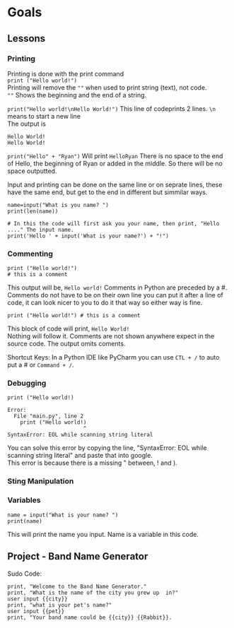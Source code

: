 # Goals  

## Lessons
### Printing  
Printing is done with the print command  
`print ("Hello world!")`  
Printing will remove the `""` when used to print string (text), not code.  
`""` Shows the beginning and the end of a string.  


`print("Hello world!\nHello World!")`
This line of codeprints 2 lines. `\n` means to start a new line   
The output is    
```
Hello World!
Hello World!
```

`print("Hello" + "Ryan")`
Will print `HelloRyan`
There is no space to the end of Hello, the beginning of Ryan or added in the middle.  So there will be no space outputted.  



Input and printing can be done on the same line or on seprate lines, these have the same end, but get to the end in different but simmilar ways.
```
name=input("What is you name? ")
print(len(name))
```
```
# In this the code will first ask you your name, then print, "Hello ...." The input name.
print('Hello ' + input('What is your name?') + "!")
```


### Commenting  
```
print ("Hello world!")
# this is a comment
```
This output will be, `Hello world!`
Comments in Python are preceded by a #.  
Comments do not have to be on their own line you can put it after a line of code, it can look nicer to you to do it that way so either way is fine.  

```
print ("Hello world!") # this is a comment
```
This block of code will print, `Hello World!`  
Nothing will follow it. Comments are not shown anywhere expect in the source code.  The output omits coments.

Shortcut Keys:
In a Python IDE like PyCharm you can use `CTL + /` to auto put a # or `Command + /`.



### Debugging  
```
print ("Hello world!)

Error:
  File "main.py", line 2
    print ("Hello world!)
                        ^
SyntaxError: EOL while scanning string literal
```
You can solve this error by copying the line, "SyntaxError: EOL while scanning string literal" and paste that into google.  
This error is because there is a missing " between, ! and ).


### Sting Manipulation  


### Variables  
```
name = input("What is your name? ")
print(name)
```
This will print the name you input.  Name is a variable in this code.





## Project - Band Name Generator
Sudo Code:  
```
print, "Welcome to the Band Name Generator."
print, "What is the name of the city you grew up  in?"
user input {{city}}
print, "what is your pet's name?"
user input {{pet}}
print, "Your band name could be {{city}} {{Rabbit}}.
```
